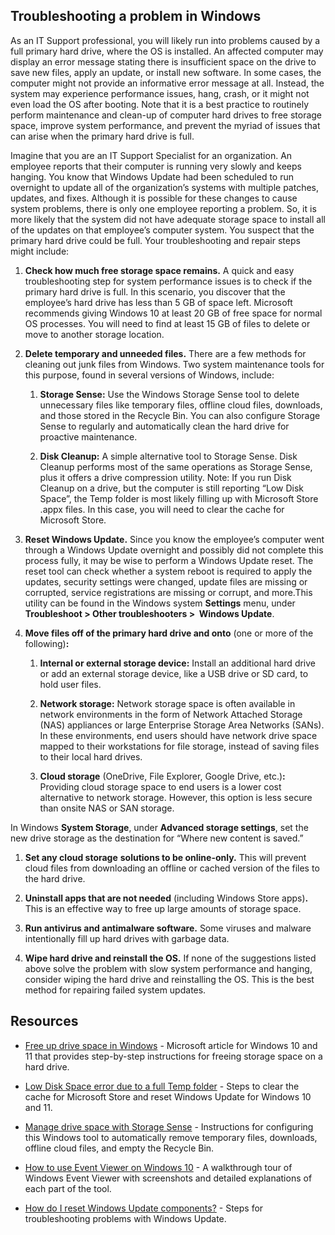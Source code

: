
## Troubleshooting a problem in Windows

As an IT Support professional, you will likely run into problems caused by a full primary hard drive, where the OS is installed. An affected computer may display an error message stating there is insufficient space on the drive to save new files, apply an update, or install new software. In some cases, the computer might not provide an informative error message at all. Instead, the system may experience performance issues, hang, crash, or it might not even load the OS after booting. Note that it is a best practice to routinely perform maintenance and clean-up of computer hard drives to free storage space, improve system performance, and prevent the myriad of issues that can arise when the primary hard drive is full.

Imagine that you are an IT Support Specialist for an organization. An employee reports that their computer is running very slowly and keeps hanging. You know that Windows Update had been scheduled to run overnight to update all of the organization’s systems with multiple patches, updates, and fixes. Although it is possible for these changes to cause system problems, there is only one employee reporting a problem. So, it is more likely that the system did not have adequate storage space to install all of the updates on that employee’s computer system. You suspect that the primary hard drive could be full. Your troubleshooting and repair steps might include:

1.  **Check how much free storage space remains.** A quick and easy troubleshooting step for system performance issues is to check if the primary hard drive is full. In this scenario, you discover that the employee’s hard drive has less than 5 GB of space left. Microsoft recommends giving Windows 10 at least 20 GB of free space for normal OS processes. You will need to find at least 15 GB of files to delete or move to another storage location. 
    
2.  **Delete temporary and unneeded files.** There are a few methods for cleaning out junk files from Windows. Two system maintenance tools for this purpose, found in several versions of Windows, include:
    
    1.  **Storage Sense:** Use the Windows Storage Sense tool to delete unnecessary files like temporary files, offline cloud files, downloads, and those stored in the Recycle Bin. You can also configure Storage Sense to regularly and automatically clean the hard drive for proactive maintenance. 
        
    2.  **Disk Cleanup:** A simple alternative tool to Storage Sense. Disk Cleanup performs most of the same operations as Storage Sense, plus it offers a drive compression utility. Note: If you run Disk Cleanup on a drive, but the computer is still reporting “Low Disk Space”, the Temp folder is most likely filling up with Microsoft Store .appx files. In this case, you will need to clear the cache for Microsoft Store.
        
3.  **Reset Windows Update.** Since you know the employee’s computer went through a Windows Update overnight and possibly did not complete this process fully, it may be wise to perform a Windows Update reset. The reset tool can check whether a system reboot is required to apply the updates, security settings were changed, update files are missing or corrupted, service registrations are missing or corrupt, and more.This utility can be found in the Windows system **Settings** menu, under **Troubleshoot > Other troubleshooters >  Windows Update**.
    
4.  **Move files off of the primary hard drive and onto** (one or more of the following)**:** 
    
    1.  **Internal or external storage device:** Install an additional hard drive or add an external storage device, like a USB drive or SD card, to hold user files.
        
    2.  **Network storage:** Network storage space is often available in network environments in the form of Network Attached Storage (NAS) appliances or large Enterprise Storage Area Networks (SANs). In these environments, end users should have network drive space mapped to their workstations for file storage, instead of saving files to their local hard drives. 
        
    3.  **Cloud storage** (OneDrive, File Explorer, Google Drive, etc.)**:** Providing cloud storage space to end users is a lower cost alternative to network storage. However, this option is less secure than onsite NAS or SAN storage.
        

In Windows **System Storage**, under **Advanced storage settings**, set the new drive storage as the destination for “Where new content is saved.”   

1.  **Set any cloud storage** **solutions to be online-only.** This will prevent cloud files from downloading an offline or cached version of the files to the hard drive. 
    
2.  **Uninstall apps that are not needed** (including Windows Store apps)**.** This is an effective way to free up large amounts of storage space. 
    
3.  **Run antivirus and antimalware software.** Some viruses and malware intentionally fill up hard drives with garbage data.
    
4.  **Wipe hard drive and reinstall the OS.** If none of the suggestions listed above solve the problem with slow system performance and hanging, consider wiping the hard drive and reinstalling the OS. This is the best method for repairing failed system updates.
    

## Resources

-   [Free up drive space in Windows](https://support.microsoft.com/en-us/windows/free-up-drive-space-in-windows-85529ccb-c365-490d-b548-831022bc9b32#WindowsVersion=Windows_10) - Microsoft article for Windows 10 and 11 that provides step-by-step instructions for freeing storage space on a hard drive. 
    
-   [Low Disk Space error due to a full Temp folder](https://support.microsoft.com/en-us/windows/low-disk-space-error-due-to-a-full-temp-folder-8eb375af-c5d4-22ac-3f3a-ac0a98382749#ID0EDD=Windows_10) - Steps to clear the cache for Microsoft Store and reset Windows Update for Windows 10 and 11.
    
-   [Manage drive space with Storage Sense](https://support.microsoft.com/en-us/windows/manage-drive-space-with-storage-sense-654f6ada-7bfc-45e5-966b-e24aded96ad5) - Instructions for configuring this Windows tool to automatically remove temporary files, downloads, offline cloud files, and empty the Recycle Bin.
    
-   [How to use Event Viewer on Windows 10](https://www.windowscentral.com/how-use-event-viewer-windows-10) - A walkthrough tour of Windows Event Viewer with screenshots and detailed explanations of each part of the tool.
    
-   [How do I reset Windows Update components?](https://docs.microsoft.com/en-us/windows/deployment/update/windows-update-resources) - Steps for troubleshooting problems with Windows Update.